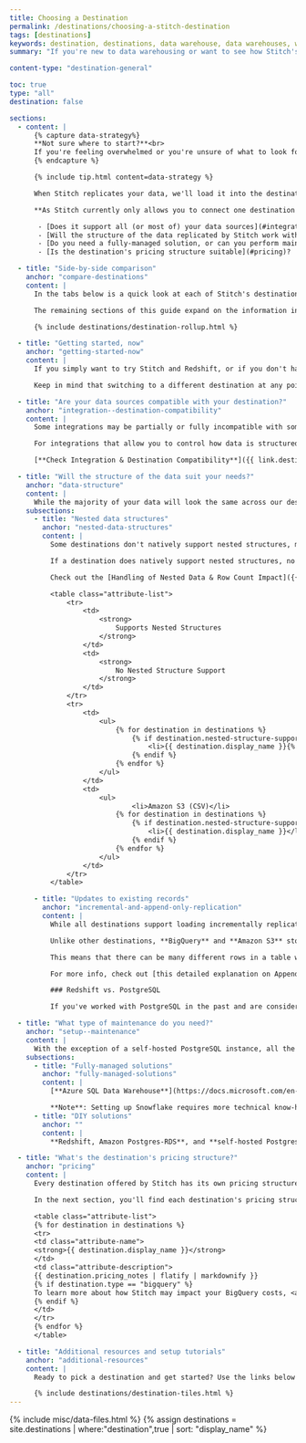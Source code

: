```yaml
---
title: Choosing a Destination
permalink: /destinations/choosing-a-stitch-destination
tags: [destinations]
keywords: destination, destinations, data warehouse, data warehouses, warehouse, stitch etl, etl, compare destinations, choose destination, select destination
summary: "If you're new to data warehousing or want to see how Stitch's destination offerings compare to each other, look no further. This guide will help you choose the best Stitch destination for your data warehousing needs."

content-type: "destination-general"

toc: true
type: "all"
destination: false

sections:
  - content: |
      {% capture data-strategy%}
      **Not sure where to start?**<br>
      If you're feeling overwhelmed or you're unsure of what to look for, don't worry. For a primer on data warehouses and setting the data strategy for your organization, check out our [Data Strategy Guide]({{ site.data-strategy }}).
      {% endcapture %}

      {% include tip.html content=data-strategy %}

      When Stitch replicates your data, we'll load it into the destination - or data warehouse - of your choosing. A data warehouse is a central repository of integrated data from disparate sources.

      **As Stitch currently only allows you to connect one destination to your account**, we recommend asking yourself the questions below before making your selection. By fully assessing each choice first, you'll decrease the likelihood of needing to switch destinations or re-replicate all of your data at a later date.

       - [Does it support all (or most of) your data sources](#integration--destination-compatibility)?
       - [Will the structure of the data replicated by Stitch work with how you plan to use it](#data-structure)?
       - [Do you need a fully-managed solution, or can you perform maintenance tasks on your own](#setup--maintenance)?
       - [Is the destination's pricing structure suitable](#pricing)?

  - title: "Side-by-side comparison"
    anchor: "compare-destinations"
    content: |
      In the tabs below is a quick look at each of Stitch's destinations and how they compare to each other.

      The remaining sections of this guide expand on the information in these tabs.

      {% include destinations/destination-rollup.html %}

  - title: "Getting started, now"
    anchor: "getting-started-now"
    content: |
      If you simply want to try Stitch and Redshift, or if you don't have the ability to spin up a Redshift cluster of your own in AWS, we recommend trying [Panoply]({{ link.destinations.overviews.panoply | prepend: site.baseurl | append: "#setup" }}). With just a few clicks, you create your own fully-managed Redshift data warehouse and start replicating data in minutes.

      Keep in mind that switching to a different destination at any point will require a full re-replication of your data.

  - title: "Are your data sources compatible with your destination?"
    anchor: "integration--destination-compatibility"
    content: |
      Some integrations may be partially or fully incompatible with some of the destinations offered by Stitch. For example: Some destinations don't support storing multiple data types in the same column. If a SaaS integration sends over a column with mixed data types, some destinations may "reject" the data.

      For integrations that allow you to control how data is structured, you may be able to fix the problem at the source and successfully replicate the data. If this is not possible, however, Stitch may never be able to successfully replicate the incompatible data.

      [**Check Integration & Destination Compatibility**]({{ link.destinations.overviews.compatibility | prepend: site.baseurl }})

  - title: "Will the structure of the data suit your needs?"
    anchor: "data-structure"
    content: |
      While the majority of your data will look the same across our destinations, there are some key differences you should be aware of.
    subsections:
      - title: "Nested data structures"
        anchor: "nested-data-structures"
        content: |
          Some destinations don't natively support nested structures, meaning that before Stitch can load replicated data, these structures must be "de-nested". During this process, Stitch will flatten nested structures into relational tables and subtables. As a result of creating subtables, a higher number of rows will be used.

          If a destination does natively support nested structures, no de-nesting will occur and Stitch will store the records intact.

          Check out the [Handling of Nested Data & Row Count Impact]({{ link.destinations.storage.nested-structures | prepend: site.baseurl }}) for an in-depth look at what we mean by nested records, how Stitch handles nested data, and what those records will look like in your data warehouse.

          <table class="attribute-list">
              <tr>
                  <td>
                      <strong>
                          Supports Nested Structures
                      </strong>
                  </td>
                  <td>
                      <strong>
                          No Nested Structure Support
                      </strong>
                  </td>
              </tr>
              <tr>
                  <td>
                      <ul>
                          {% for destination in destinations %}
                              {% if destination.nested-structure-support == true %}
                                  <li>{{ destination.display_name }}{% if destination.type == "amazon-s3" %} (JSON){% endif %}</li>
                              {% endif %}
                          {% endfor %}
                      </ul>
                  </td>
                  <td>
                      <ul>
                              <li>Amazon S3 (CSV)</li>
                          {% for destination in destinations %}
                              {% if destination.nested-structure-support == false %}
                                  <li>{{ destination.display_name }}</li>
                              {% endif %}
                          {% endfor %}
                      </ul>
                  </td>
              </tr>
          </table>

      - title: "Updates to existing records"
        anchor: "incremental-and-append-only-replication"
        content: |
          While all destinations support loading incrementally replicated data, how that data is stored in your destination will vary by destination.

          Unlike other destinations, **BigQuery** and **Amazon S3** store data in an <a href="#" data-toggle="tooltip" data-original-title="{{site.data.tooltips.append-only-rep}}">Append-Only</a> manner. This means that existing rows are never updated in the destination, but appended to the end of the table. In the case of **Amazon S3**, [during each load a new file (CSV or JSON) will be created and added to the bucket]({{ link.destinations.overviews.amazon-s3 | prepend: site.baseurl | append: "#loading" }}). 

          This means that there can be many different rows in a table with the same Primary Key, each representing what the data was at that moment in time. These are not duplicate rows - they're "snapshots" of the record at different points.

          For more info, check out [this detailed explanation on Append-Only Replication]({{ link.replication.append-only | prepend: site.baseurl }}) or [our recommendations for querying append-only tables]({{ link.replication.append-only | prepend: site.baseurl }}).

          ### Redshift vs. PostgreSQL

          If you've worked with PostgreSQL in the past and are considering Redshift as your data warehouse, you should note that Redshift [implements some Postgres features differently](http://docs.aws.amazon.com/redshift/latest/dg/c_redshift-sql-implementated-differently.html){:target="_blank"}. In addition, some [features](http://docs.aws.amazon.com/redshift/latest/dg/c_unsupported-postgresql-features.html){:target="_blank"}, [data types](http://docs.aws.amazon.com/redshift/latest/dg/c_unsupported-postgresql-datatypes.html){:target="_blank"}, and [functions](http://docs.aws.amazon.com/redshift/latest/dg/c_unsupported-postgresql-functions.html){:target="_blank"} aren't supported at all.

  - title: "What type of maintenance do you need?"
    anchor: "setup--maintenance"
    content: |
      With the exception of a self-hosted PostgreSQL instance, all the destinations offered by Stitch are cloud-hosted databases, meaning you won't have to factor in server maintenance when making a decision.
    subsections:
      - title: "Fully-managed solutions"
        anchor: "fully-managed-solutions"
        content: |
          [**Azure SQL Data Warehouse**](https://docs.microsoft.com/en-us/azure/sql-data-warehouse/service-maintenance){:target="new"}, [**BigQuery**](https://cloud.google.com/solutions/bigquery-data-warehouse#maintenance){:target="new"}, [**Heroku**](https://devcenter.heroku.com/articles/platform-updates-maintenance-and-notifications){:target="new"}, **Panoply**, and **Snowflake** are fully-managed solutions that include routine maintenance and upgrades in their plans.

          **Note**: Setting up Snowflake requires more technical know-how than the other aforementioned destinations.
      - title: "DIY solutions"
        anchor: ""
        content: |
          **Redshift, Amazon Postgres-RDS**, and **self-hosted Postgres instances** will require you to perform and schedule maintenance tasks on your own. Spinning up a Redshift and Amazon Postgres-RDS instance will require technical knowledge and familiarity with the Amazon Web Services (AWS) console.

  - title: "What's the destination's pricing structure?"
    anchor: "pricing"
    content: |
      Every destination offered by Stitch has its own pricing structure. Some providers charge by overall usage, others by an hourly rate or the amount of stored data. Depending on your needs, some pricing structures may fit better into your budget.

      In the next section, you'll find each destination's pricing structure, including a link to detailed price info and whether a free option (trial or plan) is available. Here are a few things to keep in mind:

      <table class="attribute-list">
      {% for destination in destinations %}
      <tr>
      <td class="attribute-name">
      <strong>{{ destination.display_name }}</strong>
      </td>
      <td class="attribute-description">
      {{ destination.pricing_notes | flatify | markdownify }}
      {% if destination.type == "bigquery" %}
      To learn more about how Stitch may impact your BigQuery costs, <a href="{{ link.destinations.overviews.bigquery-pricing | prepend: site.baseurl }}">click here</a>.
      {% endif %}
      </td>
      </tr>
      {% endfor %}
      </table>

  - title: "Additional resources and setup tutorials"
    anchor: "additional-resources"
    content: |
      Ready to pick a destination and get started? Use the links below to check out a more in-depth look at each destination or move on to the setup and connection process.

      {% include destinations/destination-tiles.html %}
---
```

{% include misc/data-files.html %}
{% assign destinations = site.destinations | where:"destination",true | sort: "display_name" %}